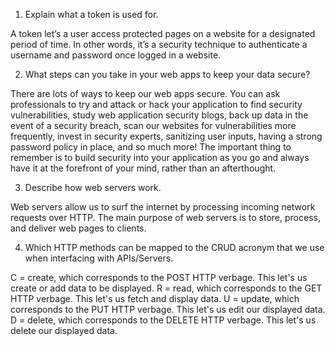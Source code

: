 1. Explain what a token is used for.

A token let’s a user access protected pages on a website for a designated period of time. In other words, it’s a security technique to authenticate a username and password once logged in a website.

2. What steps can you take in your web apps to keep your data secure?

There are lots of ways to keep our web apps secure. You can ask professionals to try and attack or hack your application to find security vulnerabilities, study web application security blogs, back up data in the event of a security breach, scan our websites for vulnerabilities more frequently, invest in security experts, sanitizing user inputs, having a strong password policy in place, and so much more! The important thing to remember is to build security into your application as you go and always have it at the forefront of your mind, rather than an afterthought.

3. Describe how web servers work.

Web servers allow us to surf the internet by processing incoming network requests over HTTP. The main purpose of web servers is to store, process, and deliver web pages to clients.

4. Which HTTP methods can be mapped to the CRUD acronym that we use when interfacing with APIs/Servers.

C = create, which corresponds to the POST HTTP verbage. This let's us create or add data to be displayed.
R = read, which corresponds to the GET HTTP verbage. This let's us fetch and display data.
U = update, which corresponds to the PUT HTTP verbage. This let's us edit our displayed data.
D = delete, which corresponds to the DELETE HTTP verbage. This let's us delete our displayed data.
